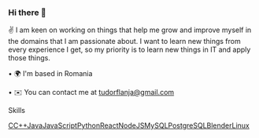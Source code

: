 ### Hi there 👋

✌️ I am keen on working on things that help me grow and improve myself in the domains that I am passionate about. I want to learn new things from every experience I get, so my priority is to learn new things in IT and apply those things.

• 🌍 I'm based in Romania

• ✉️ You can contact me at tudorflanja@gmail.com

Skills

[CC++JavaJavaScriptPythonReactNodeJSMySQLPostgreSQLBlenderLinux](https://developer.mozilla.org/en-US/docs/Web/JavaScript)

<!--
**tudorflanja/tudorflanja** is a ✨ _special_ ✨ repository because its `README.md` (this file) appears on your GitHub profile.

Here are some ideas to get you started:

- 🔭 I’m currently working on ...
- 🌱 I’m currently learning ...
- 👯 I’m looking to collaborate on ...
- 🤔 I’m looking for help with ...
- 💬 Ask me about ...
- 📫 How to reach me: ...
- 😄 Pronouns: ...
- ⚡ Fun fact: ...
-->
